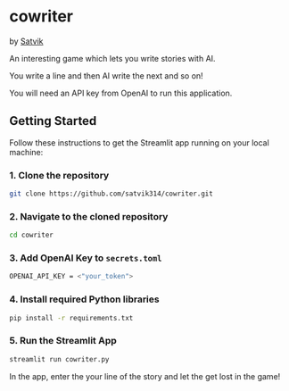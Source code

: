 # cowriter

by [Satvik](https://www.linkedin.com/in/satvik-paramkusham/)

An interesting game which lets you write stories with AI. 

You write a line and then AI write the next and so on!

You will need an API key from OpenAI to run this application.

## Getting Started

Follow these instructions to get the Streamlit app running on your local machine:

### 1. Clone the repository
```bash
git clone https://github.com/satvik314/cowriter.git
```

### 2. Navigate to the cloned repository
```bash
cd cowriter
```

### 3. Add OpenAI Key to ```secrets.toml```
```bash
OPENAI_API_KEY = <"your_token">
```

### 4. Install required Python libraries
```bash
pip install -r requirements.txt
```

### 5. Run the Streamlit App
```bash
streamlit run cowriter.py
```

In the app, enter the your line of the story and let the get lost in the game!